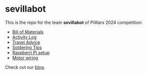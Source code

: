 # sevillabot
This is the repo for the team **sevillabot** of PiWars 2024 competition:
* [Bill of Materials](./BOM.md)
* [Activity Log](./activity_log.md)
* [Travel Advice](./piwars_travel_advice.md)
* [Soldering Tips](./soldering.md)
* [Raspberri Pi setup](./RPi_setup.md)
* [Motor wiring](./wiring.md)

Check out our [blog](https://sevillabot.blog).
